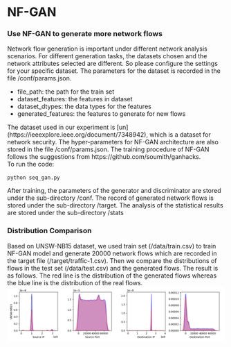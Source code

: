 # NF-GAN

### Use NF-GAN to generate more network flows
Network flow generation is important under different network analysis scenarios. For different generation tasks, the datasets chosen and the network attributes selected are different. So please configure the settings for your specific dataset. The parameters for the dataset is recorded in the file /conf/params.json.  
<ul>
  <li>file_path: the path for the train set</li>
  <li>dataset_features: the features in dataset</li>
  <li>dataset_dtypes: the data types for the features</li>
  <li>generated_features: the features to generate for new flows</li>
</ul>  
The dataset used in our experiment is [un](https://ieeexplore.ieee.org/document/7348942), which is a dataset for network security. 
The hyper-parameters for NF-GAN architecture are also stored in the file /conf/params.json. The training procedure of NF-GAN follows the suggestions from https://github.com/soumith/ganhacks.

<br>
To run the code:

```
python seq_gan.py
```

After training, the parameters of the generator and discriminator are stored under the sub-directory /conf. The record of generated network flows is stored under the sub-directory /target. The analysis of the statistical results are stored under the sub-directory /stats

### Distribution Comparison
Based on UNSW-NB15 dataset, we used train set (/data/train.csv) to train NF-GAN model and generate 20000 network flows which are recorded in the target file (/target/traffic-1.csv). Then we compare the distributions of flows in the test set (/data/test.csv) and the generated flows. The result is as follows. The red line is the distribution of the generated flows whereas the blue line is the distribution of the real flows.
![distributions](./stats/kde_density.png)
